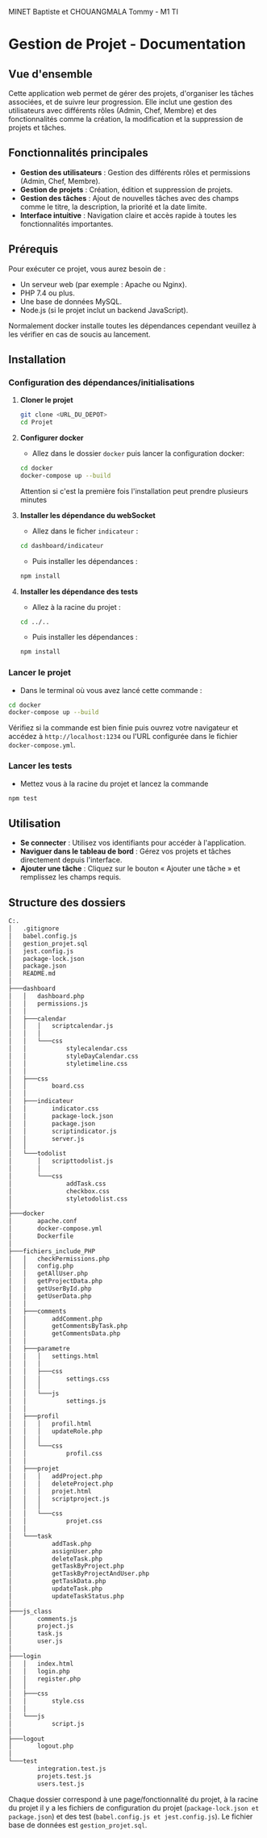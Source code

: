 MINET Baptiste et CHOUANGMALA Tommy - M1 TI

# Gestion de Projet - Documentation

## Vue d'ensemble
Cette application web permet de gérer des projets, d'organiser les tâches associées, et de suivre leur progression. Elle inclut une gestion des utilisateurs avec différents rôles (Admin, Chef, Membre) et des fonctionnalités comme la création, la modification et la suppression de projets et tâches.

## Fonctionnalités principales
- **Gestion des utilisateurs** : Gestion des différents rôles et permissions (Admin, Chef, Membre).
- **Gestion de projets** : Création, édition et suppression de projets.
- **Gestion des tâches** : Ajout de nouvelles tâches avec des champs comme le titre, la description, la priorité et la date limite.
- **Interface intuitive** : Navigation claire et accès rapide à toutes les fonctionnalités importantes.

## Prérequis
Pour exécuter ce projet, vous aurez besoin de :
- Un serveur web (par exemple : Apache ou Nginx).
- PHP 7.4 ou plus.
- Une base de données MySQL.
- Node.js (si le projet inclut un backend JavaScript).

Normalement docker installe toutes les dépendances cependant veuillez à les vérifier en cas de soucis au lancement.

## Installation
### Configuration des dépendances/initialisations
1. **Cloner le projet**
   ```bash
   git clone <URL_DU_DEPOT>
   cd Projet
   ```

2. **Configurer docker**
    - Allez dans le dossier `docker` puis lancer la configuration docker:
    ```bash
    cd docker
    docker-compose up --build
    ```
    Attention si c'est la première fois l'installation peut prendre plusieurs minutes

3. **Installer les dépendance du webSocket**
   - Allez dans le ficher `indicateur` :
    ```bash
    cd dashboard/indicateur
    ```
    - Puis installer les dépendances :
    ```bash
    npm install
    ```
4. **Installer les dépendance des tests**
   - Allez à la racine du projet :
    ```bash
    cd ../..
    ```
    - Puis installer les dépendances :
    ```bash
    npm install
    ```
    
### Lancer le projet
 - Dans le terminal où vous avez lancé cette commande :
```bash
cd docker
docker-compose up --build
```
Vérifiez si la commande est bien finie puis ouvrez votre navigateur et accédez à `http://localhost:1234` ou l'URL configurée dans le fichier `docker-compose.yml`.

### Lancer les tests
- Mettez vous à la racine du projet et lancez la commande
```bash
npm test
```

## Utilisation
- **Se connecter** : Utilisez vos identifiants pour accéder à l'application.
- **Naviguer dans le tableau de bord** : Gérez vos projets et tâches directement depuis l'interface.
- **Ajouter une tâche** : Cliquez sur le bouton « Ajouter une tâche » et remplissez les champs requis.

## Structure des dossiers
```bash
C:.
│   .gitignore
│   babel.config.js
│   gestion_projet.sql
│   jest.config.js
│   package-lock.json
│   package.json
│   README.md
│
├───dashboard
│   │   dashboard.php
│   │   permissions.js
│   │
│   ├───calendar
│   │   │   scriptcalendar.js
│   │   │
│   │   └───css
│   │           stylecalendar.css
│   │           styleDayCalendar.css
│   │           styletimeline.css
│   │
│   ├───css
│   │       board.css
│   │
│   ├───indicateur
│   │       indicator.css
│   │       package-lock.json
│   │       package.json
│   │       scriptindicator.js
│   │       server.js
│   │
│   └───todolist
│       │   scripttodolist.js
│       │
│       └───css
│               addTask.css
│               checkbox.css
│               styletodolist.css
│
├───docker
│       apache.conf
│       docker-compose.yml
│       Dockerfile
│
├───fichiers_include_PHP
│   │   checkPermissions.php
│   │   config.php
│   │   getAllUser.php
│   │   getProjectData.php
│   │   getUserById.php
│   │   getUserData.php
│   │
│   ├───comments
│   │       addComment.php
│   │       getCommentsByTask.php
│   │       getCommentsData.php
│   │       
│   ├───parametre
│   │   │   settings.html
│   │   │
│   │   ├───css
│   │   │       settings.css
│   │   │
│   │   └───js
│   │           settings.js
│   │
│   ├───profil
│   │   │   profil.html
│   │   │   updateRole.php
│   │   │
│   │   └───css
│   │           profil.css
│   │
│   ├───projet
│   │   │   addProject.php
│   │   │   deleteProject.php
│   │   │   projet.html
│   │   │   scriptproject.js
│   │   │
│   │   └───css
│   │           projet.css
│   │
│   └───task
│           addTask.php
│           assignUser.php
│           deleteTask.php
│           getTaskByProject.php
│           getTaskByProjectAndUser.php
│           getTaskData.php
│           updateTask.php
│           updateTaskStatus.php
│
├───js_class
│       comments.js
│       project.js
│       task.js
│       user.js
│
├───login
│   │   index.html
│   │   login.php
│   │   register.php
│   │
│   ├───css
│   │       style.css
│   │
│   └───js
│           script.js
│
├───logout
│       logout.php
│
└───test
        integration.test.js
        projets.test.js
        users.test.js
```
Chaque dossier correspond à une page/fonctionnalité du projet, à la racine du projet il y a les fichiers de configuration du projet (`package-lock.json et package.json`) et des test (`babel.config.js et jest.config.js`).
Le fichier base de données est `gestion_projet.sql`.

